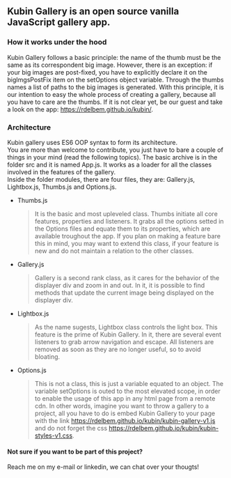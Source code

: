 ## Kubin Gallery is an open source vanilla JavaScript gallery app.

### How it works under the hood

Kubin Gallery follows a basic principle: the name of the thumb must be the same as its correspondent big image. However, there is an exception: if your big images are post-fixed, you have to explicitly declare it on the bigImgsPostFix item on the setOptions object variable. Through the thumbs names a list of paths to the big images is generated. With this principle, it is our intention to easy the whole process of creating a gallery, because all you have to care are the thumbs. If it is not clear yet, be our guest and take a look on the app: https://rdelbem.github.io/kubin/.

### Architecture

Kubin gallery uses ES6 OOP syntax to form its architecture.  
You are more than welcome to contribute, you just have to bare a couple of things in your mind (read the following topics).
The basic archive is in the folder src and it is named App.js. It works as a loader for all the classes involved in the features of the gallery.  
Inside the folder modules, there are four files, they are: Gallery.js, Lightbox.js, Thumbs.js and Options.js.

- Thumbs.js

  > It is the basic and most upleveled class. Thumbs initiate all core features, properties and listeners. It grabs all the options setted in the Options files and equate them to its properties, which are available troughout the app. If you plan on making a feature bare this in mind, you may want to extend this class, if your feature is new and do not maintain a relation to the other classes.

- Gallery.js

  > Gallery is a second rank class, as it cares for the behavior of the displayer div and zoom in and out. In it, it is possible to find methods that update the current image being displayed on the displayer div.

- Lightbox.js

  > As the name sugests, Lightbox class controls the light box. This feature is the prime of Kubin Gallery. In it, there are several event listeners to grab arrow navigation and escape. All listeners are removed as soon as they are no longer useful, so to avoid bloating.

- Options.js
  > This is not a class, this is just a variable equated to an object. The variable setOptions is outed to the most elevated scope, in order to enable the usage of this app in any html page from a remote cdn. In other words, imagine you want to throw a gallery to a project, all you have to do is embed Kubin Gallery to your page with the link https://rdelbem.github.io/kubin/kubin-gallery-v1.js and do not forget the css https://rdelbem.github.io/kubin/kubin-styles-v1.css.

#### Not sure if you want to be part of this project?

Reach me on my e-mail or linkedin, we can chat over your thougts!
